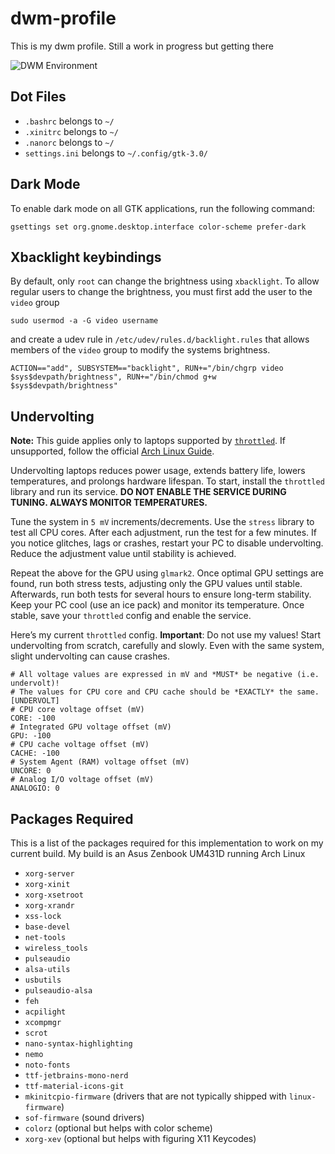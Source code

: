 # dwm-profile

This is my dwm profile. Still a work in progress but getting there

![DWM Environment](https://github.com/TaqieldinHamoda/dwm-profile/blob/main/Preview.png "A Preview of my DWM Environment")

## Dot Files
- `.bashrc` belongs to `~/`
- `.xinitrc` belongs to `~/`
- `.nanorc` belongs to `~/`
- `settings.ini` belongs to `~/.config/gtk-3.0/`

## Dark Mode
To enable dark mode on all GTK applications, run the following command:

```
gsettings set org.gnome.desktop.interface color-scheme prefer-dark
```

## Xbacklight keybindings
By default, only `root` can change the brightness using `xbacklight`. To allow regular users to change the brightness, you must first add the user to the `video` group

```
sudo usermod -a -G video username
```

and create a udev rule in `/etc/udev/rules.d/backlight.rules` that allows members of the `video` group to modify the systems brightness.

```
ACTION=="add", SUBSYSTEM=="backlight", RUN+="/bin/chgrp video $sys$devpath/brightness", RUN+="/bin/chmod g+w $sys$devpath/brightness"
```

## Undervolting
**Note:** This guide applies only to laptops supported by [`throttled`](https://github.com/erpalma/throttled). If unsupported, follow the official [Arch Linux Guide](https://wiki.archlinux.org/title/Undervolting_CPU).

Undervolting laptops reduces power usage, extends battery life, lowers temperatures, and prolongs hardware lifespan. To start, install the `throttled` library and run its service. **DO NOT ENABLE THE SERVICE DURING TUNING. ALWAYS MONITOR TEMPERATURES.**

Tune the system in `5 mV` increments/decrements. Use the `stress` library to test all CPU cores. After each adjustment, run the test for a few minutes. If you notice glitches, lags or crashes, restart your PC to disable undervolting. Reduce the adjustment value until stability is achieved.

Repeat the above for the GPU using `glmark2`. Once optimal GPU settings are found, run both stress tests, adjusting only the GPU values until stable. Afterwards, run both tests for several hours to ensure long-term stability. Keep your PC cool (use an ice pack) and monitor its temperature. Once stable, save your `throttled` config and enable the service.

Here’s my current `throttled` config. **Important**: Do not use my values! Start undervolting from scratch, carefully and slowly. Even with the same system, slight undervolting can cause crashes.

```
# All voltage values are expressed in mV and *MUST* be negative (i.e. undervolt)!
# The values for CPU core and CPU cache should be *EXACTLY* the same.
[UNDERVOLT]
# CPU core voltage offset (mV)
CORE: -100
# Integrated GPU voltage offset (mV)
GPU: -100
# CPU cache voltage offset (mV)
CACHE: -100
# System Agent (RAM) voltage offset (mV)
UNCORE: 0
# Analog I/O voltage offset (mV)
ANALOGIO: 0
```

## Packages Required
This is a list of the packages required for this implementation to work on my current build.
My build is an Asus Zenbook UM431D running Arch Linux

- `xorg-server`
- `xorg-xinit`
- `xorg-xsetroot`
- `xorg-xrandr`
- `xss-lock`
- `base-devel`
- `net-tools`
- `wireless_tools`
- `pulseaudio`
- `alsa-utils`
- `usbutils`
- `pulseaudio-alsa`
- `feh`
- `acpilight`
- `xcompmgr`
- `scrot`
- `nano-syntax-highlighting`
- `nemo`
- `noto-fonts`
- `ttf-jetbrains-mono-nerd`
- `ttf-material-icons-git`
- `mkinitcpio-firmware` (drivers that are not typically shipped with `linux-firmware`)
- `sof-firmware` (sound drivers)
- `colorz` (optional but helps with color scheme)
- `xorg-xev` (optional but helps with figuring X11 Keycodes)
